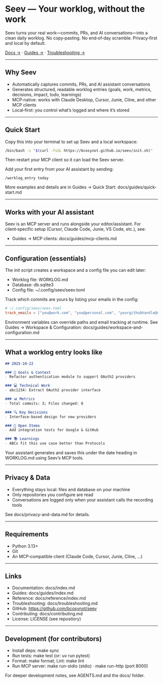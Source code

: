 # Seev — Your worklog, without the work

Seev turns your real work—commits, PRs, and AI conversations—into a clean daily worklog. No copy‑pasting. No end‑of‑day scramble. Privacy‑first and local by default.

[Docs →](docs/index.md) · [Guides →](docs/guides/index.md) · [Troubleshooting →](docs/troubleshooting.md)

---

## Why Seev

- Automatically captures commits, PRs, and AI assistant conversations
- Generates structured, readable worklog entries (goals, work, metrics, decisions, impact, todo, learnings)
- MCP‑native: works with Claude Desktop, Cursor, Junie, Cline, and other MCP clients
- Local‑first: you control what’s logged and where it’s stored

---

## Quick Start

Copy this into your terminal to set up Seev and a local workspace:

```bash
/bin/bash -c "$(curl -fsSL https://bcosynot.github.io/seev/init.sh)"
```

Then restart your MCP client so it can load the Seev server.

Add your first entry from your AI assistant by sending:

```text
/worklog_entry today
```

More examples and details are in Guides → Quick Start: docs/guides/quick-start.md

---

## Works with your AI assistant

Seev is an MCP server and runs alongside your editor/assistant. For client‑specific setup (Cursor, Claude Code, Junie, VS Code, etc.), see:

- Guides → MCP clients: docs/guides/mcp-clients.md

---

## Configuration (essentials)

The init script creates a workspace and a config file you can edit later:

- Worklog file: WORKLOG.md
- Database: db.sqlite3
- Config file: ~/.config/seev/seev.toml

Track which commits are yours by listing your emails in the config:

```toml
# ~/.config/seev/seev.toml
track_emails = ["you@work.com", "you@personal.com", "yourgithubhandle@users.noreply.github.com"]
```

Environment variables can override paths and email tracking at runtime. See Guides → Workspace & Configuration: docs/guides/workspace-and-configuration.md

---

## What a worklog entry looks like

```markdown
## 2025-10-22

### 🎯 Goals & Context
- Refactor authentication module to support OAuth2 providers

### 💻 Technical Work
- abc1234: Extract OAuth2 provider interface

### 📊 Metrics
- Total commits: 3; Files changed: 8

### 🔍 Key Decisions
- Interface‑based design for new providers

### 🚧 Open Items
- Add integration tests for Google & GitHub

### 📚 Learnings
- ABCs fit this use case better than Protocols
```

Your assistant generates and saves this under the date heading in WORKLOG.md using Seev’s MCP tools.

---

## Privacy & Data

- Everything stays local: files and database on your machine
- Only repositories you configure are read
- Conversations are logged only when your assistant calls the recording tools

See docs/privacy-and-data.md for details.

---

## Requirements

- Python 3.13+
- Git
- An MCP‑compatible client (Claude Code, Cursor, Junie, Cline, …)

---

## Links

- Documentation: docs/index.md
- Guides: docs/guides/index.md
- Reference: docs/reference/index.md
- Troubleshooting: docs/troubleshooting.md
- GitHub: https://github.com/bcosynot/seev
- Contributing: docs/contributing.md
- License: LICENSE (see repository)

---

## Development (for contributors)

- Install deps: make sync
- Run tests: make test (or: uv run pytest)
- Format: make format; Lint: make lint
- Run MCP server: make run-stdio (stdio) · make run-http (port 8000)

For deeper development notes, see AGENTS.md and the docs/ folder.
